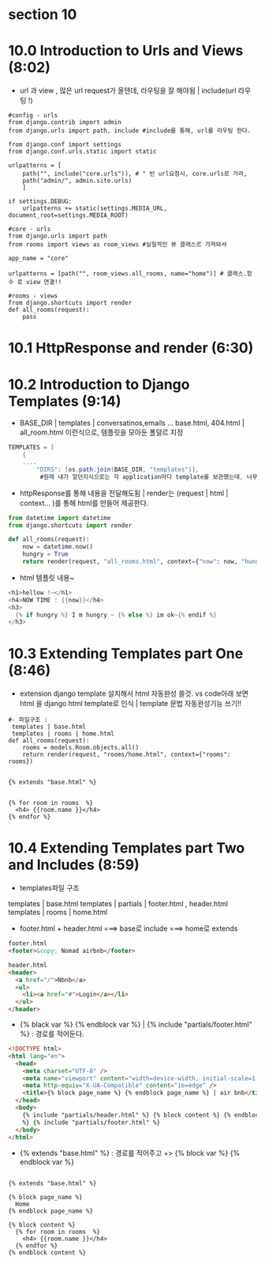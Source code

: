 # section 10

# 10.0 Introduction to Urls and Views (8:02)

- url 과 view , 많은 url request가 올텐데, 라우팅을 잘 해야됨 | include(url 라우팅 !)

```
#config - urls
from django.contrib import admin
from django.urls import path, include #include를 통해, url를 라우팅 한다.

from django.conf import settings
from django.conf.urls.static import static

urlpatterns = [
    path("", include("core.urls")), # " 빈 url요청시, core.urls로 가라,
    path("admin/", admin.site.urls)
    ]

if settings.DEBUG:
    urlpatterns += static(settings.MEDIA_URL, document_root=settings.MEDIA_ROOT)
```

```
#core - urls
from django.urls import path
from rooms import views as room_views #실질적인 뷰 클래스르 가져와서

app_name = "core"

urlpatterns = [path("", room_views.all_rooms, name="home")] # 클래스.함수 로 view 연결!!
```

```
#rooms - views
from django.shortcuts import render
def all_rooms(request):
    pass
```

# 10.1 HttpResponse and render (6:30)

# 10.2 Introduction to Django Templates (9:14)

- BASE_DIR | templates | conversatinos,emails ... base.html, 404.html | all_room.html 이런식으로, 템플릿을 모아둔 폴덜르 지정

```cs
TEMPLATES = [
    {
    ....
        "DIRS": [os.path.join(BASE_DIR, "templates")],
         #원래 내가 알던지식으로는 각 application마다 template를 보관했는데, 너무 불편하니까 | 이렇게 새로운 폴더를 지정하는거지.
```

- httpResponse를 통해 내용을 전달해도됨 | render는 (request | html | context... )를 통해 html를 만들어 제공한다.

```python
from datetime import datetime
from django.shortcuts import render

def all_rooms(request):
    now = datetime.now()
    hungry = True
    return render(request, "all_rooms.html", context={"now": now, "hungry": hungry})
```

- html 템플릿 내용~

```cs
<h1>hellow !~</h1>
<h4>NOW TIME : {{now}}</h4>
<h3>
  {% if hungry %} I m hungry ~ {% else %} im ok~{% endif %}
</h3>

```

# 10.3 Extending Templates part One (8:46)

- extension django template 설치해서 html 자동완성 쓸것. vs code아래 보면 html 을 django html template로 인식 | template 문법 자동완성기능 쓰기!!

```
#- 파일구조 :
 templates | base.html
 templates | rooms | home.html
def all_rooms(request):
    rooms = models.Room.objects.all()
    return render(request, "rooms/home.html", context={"rooms": rooms})

```

```

{% extends "base.html" %}


{% for room in rooms  %}
  <h4> {{room.name }}</h4>
{% endfor %}

```

# 10.4 Extending Templates part Two and Includes (8:59)

- templates파일 구조

templates | base.html
templates | partials | footer.html , header.html
templates | rooms | home.html

- footer.html + header.html ===> base로 include ===> home로 extends

```html
footer.html
<footer>&copy; Nomad airbnb</footer>
```

```html
header.html
<header>
  <a href="/">Nbnb</a>
  <ul>
    <li><a href="#">Login</a></li>
  </ul>
</header>
```

- {% black var %} {% endblock var %} | {% include "partials/footer.html" %} : 경로를 적어둔다.

```html
<!DOCTYPE html>
<html lang="en">
  <head>
    <meta charset="UTF-8" />
    <meta name="viewport" content="width=device-width, initial-scale=1.0" />
    <meta http-equiv="X-UA-Compatible" content="ie=edge" />
    <title>{% block page_name %} {% endblock page_name %} | air bnb</title>
  </head>
  <body>
    {% include "partials/header.html" %} {% block content %} {% endblock content
    %} {% include "partials/footer.html" %}
  </body>
</html>
```

- {% extends "base.html" %} : 경로를 적어주고 +> {% block var %} {% endblock var %}

```

{% extends "base.html" %}

{% block page_name %}
  Home
{% endblock page_name %}

{% block content %}
  {% for room in rooms  %}
    <h4> {{room.name }}</h4>
  {% endfor %}
{% endblock content %}


```
